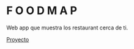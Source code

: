 #  F O O D M A P

Web app que muestra los restaurant cerca de ti.

[Proyecto](https://natichan.github.io/scl-2018-01-foodmap/src/indexSplash.html)

